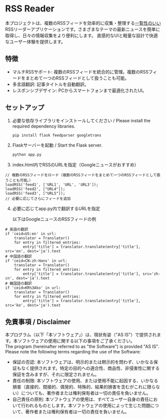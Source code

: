 # RSS Reader
本プロジェクトは、複数のRSSフィードを効率的に収集・整理する<ins>一覧性のいい</ins>RSSリーダーアプリケーションです。さまざまなテーマの最新ニュースを簡単に取得し、日々の情報収集をより便利にします。
直感的なUIと軽量な設計で快適なユーザー体験を提供します。

## 特徴
- マルチRSSサポート: 複数のRSSフィードを統合的に管理。複数のRSSフィードをまとめて一つのRSSフィードとして扱うことも可能。
- 多言語翻訳: 記事タイトルを自動翻訳。
- レスポンシブデザイン: PCからスマートフォンまで最適化されたUI。

## セットアップ
1. 必要な依存ライブラリをインストールしてください / Please install the required dependency libraries.
   ```bash
   pip install flask feedparser googletrans
   ```
2. Flaskサーバーを起動 / Start the Flask server.
   ```bash
   python app.py
   ```
3. index.html内でRSSのURLを指定（Googleニュースがおすすめ）
```
// 複数のRSSフィードをロード（複数のRSSフィードをまとめて一つのRSSフィードとして扱うことも可能。）
loadRSS('feed1', ['URL1', 'URL', 'URL3']);
loadRSS('feed2', ["URL4"]);
loadRSS('feed3', ["URL5"]);
// 必要に応じてさらにフィードを追加
```
4. 必要に応じてapp.py内で翻訳するURLを指定

   以下はGoogleニュースのRSSフィードの例
```
# 英語の翻訳
if 'ceid=US:en' in url:
    translator = Translator()
    for entry in filtered_entries:
        entry['title'] = translator.translate(entry['title'], src='en', dest='ja').text
# 中国語の翻訳
if 'ceid=CN:zh-Hans' in url:
    translator = Translator()
    for entry in filtered_entries:
        entry['title'] = translator.translate(entry['title'], src='zh-cn', dest='ja').text
# 韓国語の翻訳
if 'ceid=KR%3Ako' in url:
    translator = Translator()
    for entry in filtered_entries:
        entry['title'] = translator.translate(entry['title'], src='ko', dest='ja').text
```

## 免責事項 / Disclaimer
本プログラム（以下「本ソフトウェア」）は、現状有姿（"AS IS"）で提供されます。本ソフトウェアの使用に関する以下の事項をご了承ください。<br>
The program (hereinafter referred to as "the Software") is provided "AS IS". Please note the following terms regarding the use of the Software:
- 保証の否認: 本ソフトウェアは、明示的または黙示的を問わず、いかなる保証もなく提供されます。特定の目的への適合性、商品性、非侵害性に関する保証を含みますが、それに限定されません。
- 責任の制限: 本ソフトウェアの使用、または使用不能に起因する、いかなる損害（直接的、間接的、偶発的、特殊的、結果的損害を含むがこれに限らない）についても、著作者または権利保有者は一切の責任を負いません。
- 自己責任の原則: 本ソフトウェアの使用は、すべてユーザー自身の責任において行われるものとします。本ソフトウェアの使用によって生じた問題について、著作者または権利保有者は一切の責任を負いません。
